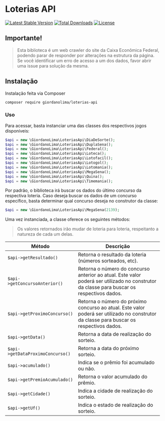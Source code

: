 # Loterias API
[![Latest Stable Version](https://poser.pugx.org/giordanolima/loterias-api/v/stable)](https://packagist.org/packages/giordanolima/loterias-api) [![Total Downloads](https://poser.pugx.org/giordanolima/loterias-api/downloads)](https://packagist.org/packages/giordanolima/loterias-api) [![License](https://poser.pugx.org/giordanolima/loterias-api/license)](https://packagist.org/packages/giordanolima/loterias-api)

## Importante!
> Esta biblioteca é um web crawler do site da Caixa Econômica Federal, podendo parar de responder por alterações na estrutura da página. Se você identificar um erro de acesso a um dos dados, favor abrir uma issue para solução da mesma.

## Instalação
Instalação feita via Composer
```bash
composer require giordanolima/loterias-api
```

### Uso
Para acessar, basta instanciar uma das classes dos respectivos jogos disponíveis:

```php
$api = new \GiordanoLima\LoteriasApi\DiaDeSorte();
$api = new \GiordanoLima\LoteriasApi\DuplaSena();
$api = new \GiordanoLima\LoteriasApi\Federal();
$api = new \GiordanoLima\LoteriasApi\Loteca();
$api = new \GiordanoLima\LoteriasApi\Lotofacil();
$api = new \GiordanoLima\LoteriasApi\Lotogol();
$api = new \GiordanoLima\LoteriasApi\Lotomania();
$api = new \GiordanoLima\LoteriasApi\MegaSena();
$api = new \GiordanoLima\LoteriasApi\Quina();
$api = new \GiordanoLima\LoteriasApi\Timemania();
```

Por padrão, o biblioteca irá buscar os dados do último concurso da respectiva loteria. Caso deseja buscar os dados de um concurso específico, basta determinar qual concurso deseja no construtor da classe:

```php
$api = new \GiordanoLima\LoteriasApi\MegaSena(2139);
```

Uma vez instanciada, a classe oferece os seguintes métodos:

> Os valores retornados irão mudar de loteria para loteria, respeitanto a natureza de cada um delas.

| Método | Descrição |
| ------ | ------ |
| ```$api->getResultado() ``` | Retorna o resultado da loteria (números sorteados, etc). |
| ```$api->getConcursoAnterior() ``` | Retorna o número do concurso anterior ao atual. Este valor poderá ser utilizado no construtor da classe para buscar os respectivos dados. |
| ```$api->getProximoConcurso() ``` | Retorna o número do próximo concurso ao atual. Este valor poderá ser utilizado no construtor da classe para buscar os respectivos dados. |
| ```$api->getData() ``` | Retorna a data de realização do sorteio. |
| ```$api->getDataProximoConcurso() ``` | Retorna a data do próximo sorteio. |
| ```$api->acumulado() ``` | Indica se o prêmio foi acumulado ou não. |
| ```$api->getPremioAcumulado() ``` | Retorna o valor acumulado do prêmio. |
| ```$api->getCidade() ``` | Indica a cidade de realização do sorteio. |
| ```$api->getUf() ``` | Indica o estado de realização do sorteio. |